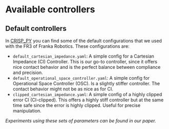 # Available controllers

## Default controllers

In [CRISP_PY](https://github.com/utiasDSL/crisp_py/tree/main/config/control) you can find some of the default configurations that we used with the FR3 of Franka Robotics.
These configurations are:

- `default_cartesian_impedance.yaml`: A simple config for a Cartesian Impedance (CI) Controller. This is our go-to controller, since it offers nice contact behavior and is the perfect balance between compliance and precision.
- `default_operational_space_controller.yaml`: A simple config for Operational Space Controller (OSC). Is a slightly stiffer controller. The contact behavior might not be as nice as for CI.
- `clipped_cartesian_impedance.yaml`: A simple config of a highly clipped error CI (CI-clipped). This offers a highly stiff controller but at the same time safe since the error is highly clipped. Useful for precise manipulation.

_Experiments using these sets of parameters can be found in our paper._

